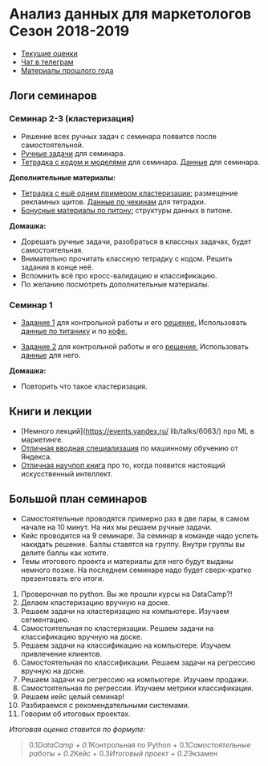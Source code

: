 # Анализ данных для маркетологов Сезон 2018-2019

* [Текущие оценки](https://docs.google.com/spreadsheets/d/1pj3_i_Y4NrEXeones3O9kRg0MK2OETqcV2REaXadVPM/edit?usp=sharing)
* [Чат в телеграм](https://t.me/joinchat/B2EhSBCNsbeTKFYbUkMsBA)
* [Материалы прошлого года](https://github.com/FUlyankin/HSE_Data_Culture/blob/master/docs/index_intro_2017.Rmd)

## Логи семинаров


### Семинар 2-3 (кластеризация)

* Решение всех ручных задач с семинара появится после самостоятельной.
* [Ручные задачи](https://github.com/FUlyankin/HSE_Data_Culture/blob/master/ML%20for%20marketing%202018%20autumn/sem_23/seminar_1.pdf) для семинара.
* [Тетрадка с кодом и моделями](http://nbviewer.jupyter.org/github/FUlyankin/HSE_Data_Culture/blob/master/ML%20for%20marketing%202018%20autumn/sem_23/1.1%20Segmantation_clusterization.ipynb) для семинара. [Данные](https://github.com/FUlyankin/HSE_Data_Culture/blob/master/ML%20for%20marketing%202018%20autumn/sem_23/Online%20Retail.xlsx) для семинара.  

__Дополнительные материалы:__

* [Тетрадка с ещё одним примером кластеризации:](http://nbviewer.jupyter.org/github/FUlyankin/HSE_Data_Culture/blob/master/ML%20for%20marketing%202018%20autumn/sem_23/1.2%20Banners.ipynb) размещение рекламных щитов. [Данные по чекинам](https://github.com/FUlyankin/HSE_Data_Culture/blob/master/ML%20for%20marketing%202018%20autumn/sem_23/checkins.csv) для тетрадки.
* [Бонусные материалы по питону:](http://nbviewer.jupyter.org/github/FUlyankin/HSE_Data_Culture/blob/master/ML%20for%20marketing%202018%20autumn/sem_23/1.3%20bonus_data%20structure.ipynb) структуры данных в питоне.

__Домашка:__

* Дорешать ручные задачи, разобраться в классных задачах, будет самостоятельная.
* Внимательно прочитать классную тетрадку с кодом. Решить задания в конце неё.
* Вспомнить всё про кросс-валидацию и классификацию.
* По желанию посмотреть дополнительные материалы.


### Семинар 1

* [Задание 1](http://nbviewer.jupyter.org/github/FUlyankin/HSE_Data_Culture/blob/master/ML%20for%20marketing%202018%20autumn/sem_1/Datacamp_кр_1.ipynb) для контрольной работы и его [решение.](http://nbviewer.jupyter.org/github/FUlyankin/HSE_Data_Culture/blob/master/ML%20for%20marketing%202018%20autumn/sem_1/Datacamp_кр_1_решебник.ipynb) Использовать [данные по титанику](https://github.com/FUlyankin/HSE_Data_Culture/blob/master/ML%20for%20marketing%202018%20autumn/sem_1/titanic.csv) и по [кофе.](https://github.com/FUlyankin/HSE_Data_Culture/blob/master/ML%20for%20marketing%202018%20autumn/sem_1/Data_for_exercise_1.xlsx)

* [Задание 2](http://nbviewer.jupyter.org/github/FUlyankin/HSE_Data_Culture/blob/master/ML%20for%20marketing%202018%20autumn/sem_1/Datacamp_кр_2.ipynb) для контрольной работы и его [решение.](http://nbviewer.jupyter.org/github/FUlyankin/HSE_Data_Culture/blob/master/ML%20for%20marketing%202018%20autumn/sem_1/Datacamp_кр_2_решебник.ipynb) Использовать [данные](https://github.com/FUlyankin/HSE_Data_Culture/blob/master/ML%20for%20marketing%202018%20autumn/sem_1/kc_house_data.csv) для него.

__Домашка:__

* Повторить что такое кластеризация.


## Книги и лекции

* [Немного лекций](https://events.yandex.ru/ lib/talks/6063/) про ML в маркетинге.
* [Отличная вводная специализация](https://www.coursera.org/specializations/machine-learning-data-analysis) по машинному обучению от Яндекса.
* [Отличная научпоп книга](https://yadi.sk/d/K90nYhmx3WEfoQ) про то, когда появится настоящий искусственный интеллект.


## Большой план семинаров

* Самостоятельные проводятся примерно раз в две пары, в самом начале на 10 минут. На них мы решаем ручные задачи.
* Кейс проводится на 9 семинаре. За семинар в команде надо успеть накидать решение. Баллы ставятся на группу. Внутри группы вы делите баллы как хотите.
* Темы итогового проекта и материалы для него будут выданы немного позже. На последнем семинаре надо будет сверх-кратко презентовать его итоги.

1. Проверочная по python. Вы же прошли курсы на DataCamp?!  
2. Делаем кластеризацию вручную на доске.
3. Решаем задачи на кластеризацию на компьютере. Изучаем сегментацию.
4. Cамостоятельная по кластеризации. Решаем задачи на классификацию вручную на доске.
5. Решаем задачи на классификацию на компьютере. Изучаем привлечение клиентов.
6. Самостоятельная по классификации. Решаем задачи на регрессию вручную на доске.
7. Решаем задачи на регрессию на компьютере. Изучаем продажи.
8. Самостоятельная по регрессии. Изучаем метрики классификации.
9. Решаем кейс целый семинар!
10. Разбираемся с рекомендательными системами.
11. Говорим об итоговых проектах.

_Итоговая оценка ставится по формуле:_

> 0.1*DataCamp + 0.1*Контрольная по Python + 0.1*Самостоятельные работы + 0.2*Кейс + 0.3*Итоговый проект + 0.2*Экзамен
